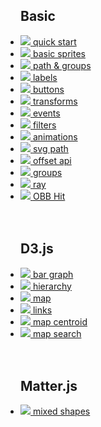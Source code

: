 <style>
  ul.demos {
    padding-left: 0;
  }
  li.empty {
    visibility: hidden;
  }
</style>

## Basic

<ul class="demos">
  <li>
    <a href="/demo/#">
      <img src="/res/demos/quick_start.png">
      <span>quick start</span>
    </a>
  </li>
  <li>
    <a data-nosearch href="/demo/#basic_sprites">
      <img src="/res/demos/basic_sprites.png">
      <span>basic sprites</span>
    </a>
  </li>
  <li>
    <a data-nosearch href="/demo/#path_groups">
      <img src="/res/demos/textures.png">
      <span>path &amp; groups</span>
    </a>
  </li>
  <li>
    <a data-nosearch href="/demo/#labels">
      <img src="/res/demos/labels.png">
      <span>labels</span>
    </a>
  </li>
  <li>
    <a data-nosearch href="/demo/#buttons">
      <img src="/res/demos/buttons.png">
      <span>buttons</span>
    </index>
  </li>
  <li>
    <a data-nosearch href="/demo/#transforms">
      <img src="/res/demos/transforms.png">
      <span>transforms</span>
    </a>
  </li>
  <li>
    <a data-nosearch href="/demo/#events">
      <img src="/res/demos/events.png">
      <span>events</span>
    </a>
  </li>
  <li>
    <a data-nosearch href="/demo/#filters">
      <img src="/res/demos/filters.png">
      <span>filters</span>
    </a>
  </li>
  <li>
    <a data-nosearch href="/demo/#animations">
      <img src="/res/demos/animations.png">
      <span>animations</span>
    </a>
  </li>
  <li>
    <a data-nosearch href="/demo/#svg_path">
      <img src="/res/demos/svg_path.png">
      <span>svg path</span>
    </a>
  </li>
  <li>
    <a data-nosearch href="/demo/#offset_api">
      <img src="/res/demos/offset_api.png">
      <span>offset api</span>
    </a>
  </li>
  <li>
    <a data-nosearch href="/demo/#groups">
      <img src="/res/demos/groups.png">
      <span>groups</span>
    </a>
  </li>
  <li>
    <a data-nosearch href="/demo/#ray">
      <img src="/res/demos/ray.png">
      <span>ray</span>
    </a>
  </li>
  <li>
    <a data-nosearch href="/demo/#obb">
      <img src="/res/demos/obb.png">
      <span>OBB Hit</span>
    </a>
  </li>
  <li class="empty"></li>
  <li class="empty"></li>
</ul>

## D3.js

<ul class="demos">
  <li>
    <a data-nosearch href="/demo/#d3_bar">
      <img src="/res/demos/d3_bar.png">
      <span>bar graph</span>
    </a>
  </li>
  <li>
    <a data-nosearch href="/demo/#d3_hierarchy">
      <img src="/res/demos/d3_hierarchy.png">
      <span>hierarchy</span>
    </a>
  </li>
  <li>
    <a data-nosearch href="/demo/#d3_map">
      <img src="/res/demos/d3_map.png">
      <span>map</span>
    </a>
  </li>
  <li>
    <a data-nosearch href="/demo/#d3_links">
      <img src="/res/demos/d3_links.png">
      <span>links</span>
    </a>
  </li>
  <li>
    <a data-nosearch href="/demo/#d3_map_centroid">
      <img src="/res/demos/d3_map_centroid.png">
      <span>map centroid</span>
    </index>
  </li>
  <li>
    <a data-nosearch href="/demo/#d3_map_search">
      <img src="/res/demos/d3_map_search.png">
      <span>map search</span>
    </a>
  </li>
  <li class="empty"></li>
  <li class="empty"></li>
</ul>

## Matter.js

<ul class="demos">
  <li>
    <a data-nosearch href="/demo/#matterjs_mixed_shapes">
      <img src="/res/demos/matterjs_mixed_shapes.png">
      <span>mixed shapes</span>
    </a>
  </li>
  <li class="empty"></li>
  <li class="empty"></li>
</ul>
